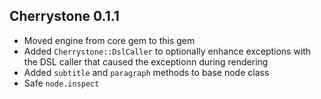 ## Cherrystone 0.1.1

* Moved engine from core gem to this gem
* Added `Cherrystone::DslCaller` to optionally enhance exceptions with the DSL caller that caused the exceptionn during rendering
* Added `subtitle` and `paragraph` methods to base node class
* Safe `node.inspect`
